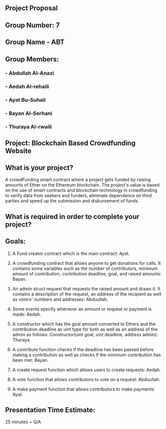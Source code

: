 ## Project Proposal

## Group Number: 7

## Group Name - ABT

## Group Members:
### - Abdullah Al-Anazi
### - Aedah Al-rehaili
### - Ayat Bu-Suhail
### - Bayan Al-Serhani
### - Thuraya Al-rwaili

## Project: Blockchain Based Crowdfunding Website


## What is your project? 
A crowdFunding smart contract where a project gets funded by raising amounts of Ether on the Ethereum blockchain. The project's value is based on the use of smart contracts and blockchain technology in crowdfunding to verify data from seekers and funders, eliminate dependence on third parties and speed up the submission and disbursement of funds.


## What is required in order to complete your project?

## Goals: 
1. A Fund creator contract which is the main contract: Ayat.

2. A crowdfunding contract that allows anyone to get donations for calls. It contains some variables such as the number of contributors, minimum amount of contribution, contribution deadline, goal, and raised amounts: Bayan.

3. An admin struct request that requests the raised amount and draws it. It contains a description of the request, an address of the recipient as well as voters' numbers and addresses: Abduullah.

4. Some events specify whenever an amount or request or payment is made: Aedah.

5. A constructor which has the goal amount converted to Ethers and the contribution deadline as uint type for both as well as an address of the admin as follows: Constructor(uint goal, uint deadline, address admin): Thuraya.

6. A contribute function checks if the deadline has been passed before making a contribution as well as checks if the minimum contribution has been met: Bayan.

7. A create request function which allows users to create requests: Aedah.

8. A vote function that allows contributors to vote on a request: Abduullah.

9. A make payment function that allows contributors to make payments: Ayat.

## Presentation Time Estimate:
25 minutes + Q/A

